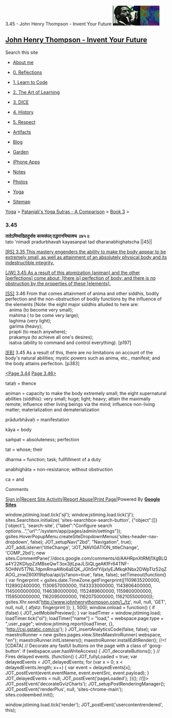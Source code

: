 3.45 - John Henry Thompson - Invent Your Future [![John Henry Thompson - Invent Your Future](../../../_/rsrc/1329567069254/config/customLogo.gif-revision=6.png)](../../../index.html)

[John Henry Thompson - Invent Your Future](../../../index.html)
---------------------------------------------------------------

Search this site

*   [About me](../../../home.html)
    
*   [0\. Reflections](../../../0-refections-on-learning.html)
    
*   [1\. Learn to Code](../../../learning-to-program.html)
    
*   [2\. The Art of Learning](../../../the-art-of-learning.html)
    
*   [3\. DICE](../../../3-dice.html)
    
*   [4\. History](../../../4-history.html)
    
*   [5\. Respect](../../../heros.html)
    
*   [Artifacts](../../../artifacts.html)
    
*   [Blog](../../../z-blog-1.html)
    
*   [Garden](../../../4-garden.html)
    
*   [iPhone Apps](../../../iphone-apps.html)
    
*   [Notes](../../../notes.html)
    
*   [Photos](../../../family.html)
    
*   [Yoga](../../../yoga.html)
    
*   [Sitemap](../../../system/app/pages/sitemap/hierarchy.html)
    

[Yoga](../../../yoga.html)‎ > ‎[Patanjali's Yoga Sutras - A Comparison](../../patanjani.html)‎ > ‎[Book 3](../book-3.html)‎ > ‎

### 3.45

**ततोऽणिमादिप्रादुर्भावः कायसंपत् तद्धरानभिघात्श्च ॥४५॥**  
tato 'nimadi pradurbhavah kayasanpat tad dharanabhighatscha ||45||  
  
  
[\[RS\] 3.35 This mastery engenders the ability to make the body appear to be extremely small, as well as attainment of an absolutely physical body and its indestructible integrity.](http://www.ashtangayoga.info/source-texts/yoga-sutra-patanjali/chapter-3/item/tato-nimadi-pradurbhavah-kayasanpat-dharanabhighatscha/)  
  
[\[JW\] 3.45 As a result of this atomization (animan) and the other \[perfections\] come about; \[there is\] perfection of body; and there is no obstruction by the properties of these \[elements\].](http://books.google.com/books?id=YzFImjtOxUwC&pg=PA278&ci=185%2C577%2C743%2C82&source=bookclip)  
  

[\[SS\]](http://www.amazon.com/Yoga-Sutras-Patanjali-Commentary-Satchidananda/dp/0932040381) 3.46 From that comes attainment of anima and other siddhis, bodily perfection and the non-obstruction of bodily functions by the influence of the elements \[Note: the eight major siddhis alluded to here are:  
   anima (to become very small);  
   mahima ( to be come very large);  
   laghima (very light);  
   garima (heavy);  
   prapti (to reach anywhere);  
   prakamya (to achieve all one's desires);  
   isatva (ability to command and control everything). \[p197\]  

  
[\[EB\]](http://www.amazon.com/Yoga-Sutras-Patanjali-Translation-Commentary/dp/0865477361/ref=sr_1_1?ie=UTF8&s=books&qid=1250508322&sr=1-1) 3.45 As a result of this, there are no limitations on account of the body's natural abilities; mystic powers such as anima, etc., manifest; and the body attains perfection. \[p383\]  
  
  
[<Page 3.44](344.html)  [Page 3.46>](346.html)  

tataḥ = thence  
  
aṇiman = capacity to make the body extremely small; the eight supernatural abilities (siddhis): very small; huge; light; heavy; attain the maximally remote; influence other living beings via the mind; influence non-living matter; materialization and dematerialization  
  
prādurbhāvaḥ = manifestation  
  
kāya = body  
  
saṁpat = absoluteness; perfection  
  
tat = whose; their  
  
dharma = function; task; fullfillment of a duty  
  
anabhighāta = non-resistance; without obstruction  
  
ca = and  
  

Comments

[Sign in](https://accounts.google.com/ServiceLogin?continue=http://sites.google.com/a/johnhenrythompson.com/jht/yoga/patanjani/book-3/345&service=jotspot)|[Recent Site Activity](../../../system/app/pages/recentChanges.html)|[Report Abuse](http://sites.google.com/a/johnhenrythompson.com/jht/system/app/pages/reportAbuse)|[Print Page](javascript:;)|Powered By **[Google Sites](http://sites.google.com/site)**

window.jstiming.load.tick('sjl'); window.jstiming.load.tick('jl'); sites.Searchbox.initialize( 'sites-searchbox-search-button', {"object":\[\]}\['object'\], 'search-site', {"label":"Configure search options...","url":"/system/app/pages/admin/settings"}); gsites.HoverPopupMenu.createSiteDropdownMenus('sites-header-nav-dropdown', false); JOT\_setupNav("2bd", "Navigation", true); JOT\_addListener('titleChange', 'JOT\_NAVIGATION\_titleChange', 'COMP\_2bd'); new sites.CommentPane('//docs.google.com/comments/d/AAHRpnXtRMj1XgBLQa4Y22KDIypZzMBseQwT3ox3jtLpaJLSiQLgeAKfFr64TNF-5OHNV5T7NL7dpmRmaAWo6aEQK\_JGh5nfYiIjxIyEJMkqKNbx2DWpTIz52qZAOG\_znwZ60Xf9lqfoa/api/js?anon=true', false, false); setTimeout(function() { var fingerprint = gsites.date.TimeZone.getFingerprint(\[1109635200000, 1128902400000, 1130657000000, 1143333000000, 1143806400000, 1145000000000, 1146380000000, 1152489600000, 1159800000000, 1159500000000, 1162095000000, 1162075000000, 1162105500000\]); gsites.Xhr.send('http://www.johnhenrythompson.com/\_/tz', null, null, 'GET', null, null, { afjstz: fingerprint }); }, 500); window.onload = function() { if (false) { JOT\_setMobilePreview(); } var loadTimer = window.jstiming.load; loadTimer.tick("ol"); loadTimer\["name"\] = "load," + webspace.page.type + ",user\_page"; window.jstiming.report(loadTimer, {}, 'http://csi.gstatic.com/csi'); } JOT\_insertAnalyticsCode(false, false); var maestroRunner = new gsites.pages.view.SitesMaestroRunner( webspace, "en"); maestroRunner.initListeners(); maestroRunner.installEditRender(); //<!\[CDATA\[ // Decorate any fastUI buttons on the page with a class of 'goog-button'. if (webspace.user.hasWriteAccess) { JOT\_decorateButtons(); } // Fires delayed events. (function() { JOT\_fullyLoaded = true; var delayedEvents = JOT\_delayedEvents; for (var x = 0; x < delayedEvents.length; x++) { var event = delayedEvents\[x\]; JOT\_postEvent(event.eventName, event.eventSrc, event.payload); } JOT\_delayedEvents = null; JOT\_postEvent('pageLoaded'); })(); //\]\]> JOT\_postEvent('decorateGvizCharts'); JOT\_setupPostRenderingManager(); JOT\_postEvent('renderPlus', null, 'sites-chrome-main'); sites.codeembed.init();

window.jstiming.load.tick('render'); JOT\_postEvent('usercontentrendered', this);